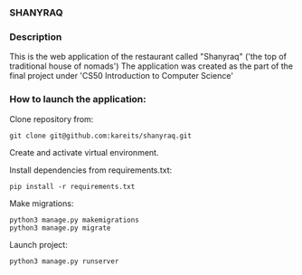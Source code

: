 ### SHANYRAQ

### Description
This is the web application of the restaurant called "Shanyraq"
('the top of traditional house of nomads')
The application was created as the part of the final project
under 'CS50 Introduction to Computer Science'

### How to launch the application:

Clone repository from:

```
git clone git@github.com:kareits/shanyraq.git
```

Create and activate virtual environment.

Install dependencies from requirements.txt:

```
pip install -r requirements.txt
```

Make migrations:

```
python3 manage.py makemigrations
python3 manage.py migrate
```

Launch project:

```
python3 manage.py runserver
```

